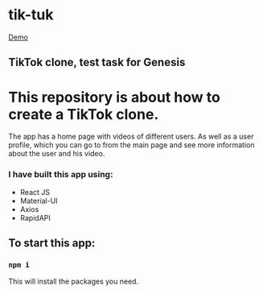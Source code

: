 # tik-tuk

[Demo](https://zhannapopenko.github.io/tik-tuk/)

## TikTok clone, test task for Genesis

# This repository is about how to create a TikTok clone. 

The app has a home page with videos of different users. As well as a user profile, which you can go to from the main page and see more information about the user and his video.


### I have built this app using:
- React JS
- Material-UI
- Axios
- RapidAPI 


## To start this app:
### `npm i`
This will install the packages you need.
